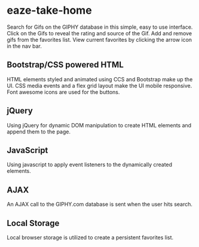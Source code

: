 # eaze-take-home
Search for Gifs on the GIPHY database in this simple, easy to use interface. Click on the Gifs to reveal the rating and source of the Gif. Add and remove gifs from the favorites list. View current favorites by clicking the arrow icon in the nav bar.

## Bootstrap/CSS powered HTML
HTML elements styled and animated using CCS and Bootstrap make up the UI.
CSS media events and a flex grid layout make the UI mobile responsive. 
Font awesome icons are used for the buttons.

## jQuery
Using jQuery for dynamic DOM manipulation to create HTML elements and append them to the page.

## JavaScript
Using javascript to apply event listeners to the dynamically created elements.

## AJAX
An AJAX call to the GIPHY.com database is sent when the user hits search.

## Local Storage
Local browser storage is utilized to create a persistent favorites list.